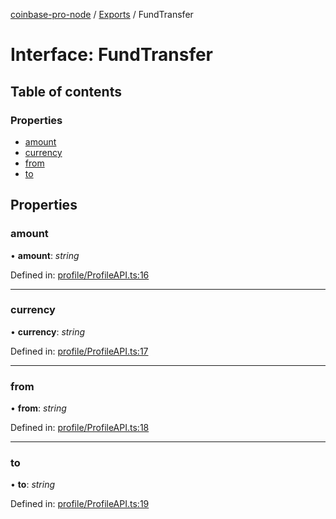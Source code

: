 [coinbase-pro-node](../README.md) / [Exports](../modules.md) / FundTransfer

# Interface: FundTransfer

## Table of contents

### Properties

- [amount](fundtransfer.md#amount)
- [currency](fundtransfer.md#currency)
- [from](fundtransfer.md#from)
- [to](fundtransfer.md#to)

## Properties

### amount

• **amount**: _string_

Defined in: [profile/ProfileAPI.ts:16](https://github.com/bennycode/coinbase-pro-node/blob/baa73d4/src/profile/ProfileAPI.ts#L16)

---

### currency

• **currency**: _string_

Defined in: [profile/ProfileAPI.ts:17](https://github.com/bennycode/coinbase-pro-node/blob/baa73d4/src/profile/ProfileAPI.ts#L17)

---

### from

• **from**: _string_

Defined in: [profile/ProfileAPI.ts:18](https://github.com/bennycode/coinbase-pro-node/blob/baa73d4/src/profile/ProfileAPI.ts#L18)

---

### to

• **to**: _string_

Defined in: [profile/ProfileAPI.ts:19](https://github.com/bennycode/coinbase-pro-node/blob/baa73d4/src/profile/ProfileAPI.ts#L19)
